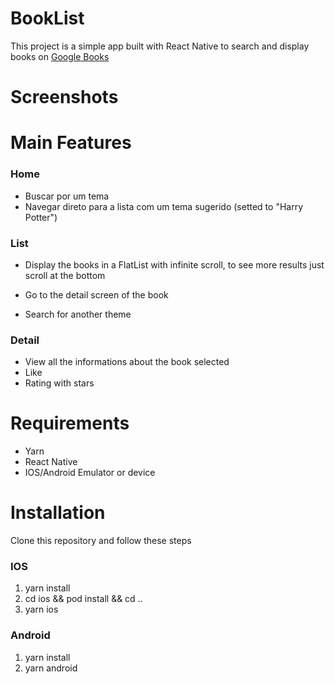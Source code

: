 # BookList

This project is a simple app built with React Native to search and display books on [Google Books](https://developers.google.com/books/docs/v1/using)

# Screenshots


# Main Features
### Home
- Buscar por um tema
- Navegar direto para a lista com um tema sugerido (setted to "Harry Potter")
### List
- Display the books in a FlatList with infinite scroll, to see more results just scroll at the bottom

- Go to the detail screen of the book

- Search for another theme 

### Detail 
- View all the informations about the book selected
- Like 
- Rating with stars

# Requirements
- Yarn 
- React Native
- IOS/Android Emulator or device

# Installation
Clone this repository and follow these steps 

### IOS
1. yarn install
2. cd ios && pod install && cd ..
3. yarn ios

### Android
1. yarn install
2. yarn android 